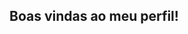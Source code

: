 ## Boas vindas ao meu perfil!

<!--
**bluemiss2503/bluemiss2503** is a ✨ _special_ ✨ repository because its `README.md` (this file) appears on your GitHub profile.

Here are some ideas to get you started:

- Estou estudando no alura
-Estou me desenvolvendo na linguagem JavaScript
- Utilizo esse espaço para minha organização e compartilhamento dos meu projetos desenvolvidos

## Você pode entrar em contato comigo:
- leitoradalua@gmail.com

